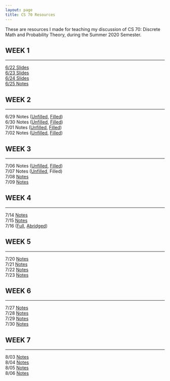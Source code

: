 ```yaml
---
layout: page
title: CS 70 Resources
---
```


These are resources I made for teaching my discussion of CS 70: Discrete Math and Probability Theory, during the Summer 2020 Semester.


## WEEK 1
---
[6/22 Slides](./cs70/discussion_1a_unpaused.pdf)  
[6/23 Slides](./cs70/discussion_1b_unpaused.pdf)  
[6/24 Slides](./cs70/discussion_1c_unpaused.pdf)  
[6/25 Notes](./cs70/notes_6_25.pdf)  
  

## WEEK 2
---
6/29 Notes ([Unfilled](./cs70/notes_6_29_unfilled.pdf), [Filled](./cs70/notes_6_29_filled.pdf))  
6/30 Notes ([Unfilled](./cs70/notes_6_30_unfilled.pdf), [Filled](./cs70/notes_6_30_filled.pdf))  
7/01 Notes ([Unfilled](./cs70/notes_7_1_unfilled.pdf), [Filled](./cs70/notes_7_1_filled.pdf))  
7/02 Notes ([Unfilled](./cs70/notes_7_2_unfilled.pdf), [Filled](./cs70/notes_7_2_filled.pdf))  
  

## WEEK 3
---
7/06 Notes ([Unfilled](./cs70/notes_7_6_unfilled.pdf), [Filled](./cs70/notes_7_6_filled.pdf))  
7/07 Notes ([Unfilled](./cs70/notes_7_7_unfilled.pdf), Filled)  
7/08 [Notes](./cs70/7-8.pdf)  
7/09 [Notes](./cs70/7-9.pdf)  


## WEEK 4
---
7/14 [Notes](./cs70/7-14.pdf)  
7/15 [Notes](./cs70/7-15.pdf)  
7/16 ([Full](./cs70/7-16-full.pdf), [Abridged](./cs70/7-16-abridged))  


## WEEK 5
---
7/20 [Notes](./cs70/7-20.pdf)  
7/21 [Notes](./cs70/7-21.pdf)  
7/22 [Notes](./cs70/7-22_unfilled.pdf)  
7/23 [Notes](./cs70/7-23.pdf)  


## WEEK 6
---
7/27 [Notes](./cs70/6A.pdf)  
7/28 [Notes](./cs70/6B.pdf)  
7/29 [Notes](./cs70/6C.pdf)  
7/30 [Notes](./cs70/6D.pdf)  


## WEEK 7  
---
8/03 [Notes](./cs70/7A.pdf)  
8/04 [Notes](./cs70/7B.pdf)  
8/05 [Notes](./cs70/7C.pdf)  
8/06 [Notes](./cs70/7D.pdf)
